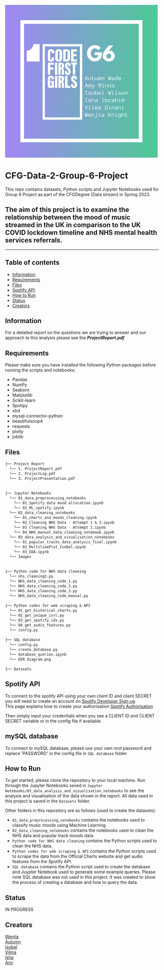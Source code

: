 ![image](https://github.com/wenjia-knight/CFG-Data-2-Group-6-Project/blob/main/Jupyter%20Notebooks/images/grouplogocolour.png "group logo")

# CFG-Data-2-Group-6-Project
This repo contains datasets, Python scripts and Jupyter Notebooks used for Group 6 Project as part of the CFGDegree (Data stream) in Spring 2023.

## The aim of this project is to examine the relationship between the mood of music streamed in the UK in comparison to the UK COVID lockdown timeline and NHS mental health services referrals.


-----

## Table of contents
* [Information](#info)
* [Requirements](#requirements)
* [Files](#files)
* [Spotify API](#Spotifyapi)
* [How to Run](#howto)
* [Status](#status)
* [Creators](#creators)

## Information
For a detailed report on the questions we are trying to answer and our approach to this analysis please see the ***ProjectReport.pdf***

## Requirements
Please make sure you have installed the following Python packages before running the scripts and notebooks:
- Pandas
- NumPy
- Seaborn
- Matplotlib
- Scikit-learn
- Spotipy
- xlrd
- mysql-connector-python
- beautifulsoup4
- requests
- plotly
- joblib

## Files

    ├── Project Report 
      └── 1. ProjectReport.pdf 
      └── 2. ProjectLog.pdf
      └── 3. ProjectPresentation.pdf
      

    ├── Jupyter Notebooks 
      └── 01_data_preprocessing_notebooks
        └── 01_Spotify data mood allocation.ipynb
        └── 02_ML_spotify.ipynb
      └── 02_data_cleaning_notebooks
        └── 01_charts_and_moods_cleaning.ipynb
        └── 02_Cleaning NHS Data - Attempt 1 & 3.ipynb
        └── 03_Cleaning NHS Data - Attempt 2.ipynb
        └── 04_NHS_manual_data_cleaning_notebook.ipynb
      └── 03_data_analysis_and_visualisation_notebooks 
        └── 01_popular_tracks_data_analysis_final.ipynb
        └── 02_MultilinePlot_Isobel.ipynb
        └── 03_EDA.ipynb
      └── Images


    ├── Python code for NHS data cleaning
      └── nhs_cleaning2.py
      └── NHS_data_cleaning_code_1.py
      └── NHS_data_cleaning_code_2.py
      └── NHS_data_cleaning_code_3.py
      └── NHS_data_cleaning_code_manual.py

    ├── Python codes for web scraping & API
      └── 01_get_historical_charts.py
      └── 02_get_unique_isrc.py
      └── 03_get_spotify_ids.py
      └── 04_get_audio_features.py
      └── config.py

    ├── SQL database
      └── config.py
      └── create_database.py
      └── database_queries.ipynb
      └── EER diagram.png

    ├── Datasets
     
## Spotify API
To connect to the spotify API using your own client ID and client SECRET
you will need to create an account on <a href="https://developer.spotify.com/" target="_blank">Spotify Developer Sign-up</a>  
This page explains how to create your authorisation  <a href="https://developer.spotify.com/documentation/web-api/concepts/apps" target="_blank">Spotify Authorisation</a>

Then simply input your credentials when you see a CLIENT ID and CLIENT SECRET variable or in the config file if available. 

## mySQL database
To connect to mySQL database, please use your own root password and replace 'PASSWORD' in the config file in `SQL database` folder. 

## How to Run       

To get started, please clone the repository to your local machine. Run through the Jupyter Notebooks saved in `Jupyter Notebooks/03_data_analysis_and_visualisation_notebooks` to see the analysis and visualisation of the data shown in the report. 
All data used in this project is saved in the `Datasets` folder. 

Other folders in this repository are as follows (used to create the datasets):

- `01_data_preprocessing_notebooks` contains the notebooks used to classify music moods using Machine Learning.
- `02_data_cleaning_notebooks` contains the notebooks used to clean the NHS data and popular track moods data.
- `Python code for NHS data cleaning` contains the Python scripts used to clean the NHS data.
- `Python codes for web scraping & API` contains the Python scripts used to scrape the data from the Official Charts website and get audio features from the Spotify API.
- `SQL database` contains the Python script used to create the database and Juypter Notebook used to generate some example queries. Please note SQL database was not used in this project. It was 
created to show the process of creating a database and how to query the data.

## Status

IN PROGRESS

## Creators
<a href="https://github.com/wenjia-knight" target="_blank">Wenjia</a>  
<a href="https://github.com/tum-wade" target="_blank">Autumn</a>  
<a href="https://github.com/mordents" target="_blank">Isobel</a>  
<a href="https://github.com/vilma-s1" target="_blank">Vilma</a>  
<a href="https://github.com/ishaibrahim" target="_blank">Isha</a>  
<a href="https://github.com/amix1587" target="_blank">Ami</a>
